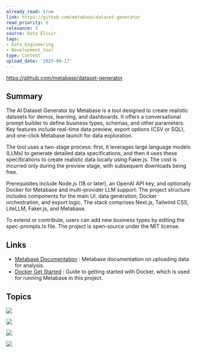 ```yaml
---
already_read: true
link: https://github.com/metabase/dataset-generator
read_priority: 0
relevance: 3
source: Data Elixir
tags:
- Data_Engineering
- Development_tool
type: Content
upload_date: '2025-09-17'
---
```


https://github.com/metabase/dataset-generator
## Summary

The AI Dataset Generator by Metabase is a tool designed to create realistic datasets for demos, learning, and dashboards. It offers a conversational prompt builder to define business types, schemas, and other parameters. Key features include real-time data preview, export options (CSV or SQL), and one-click Metabase launch for data exploration.

The tool uses a two-stage process: first, it leverages large language models (LLMs) to generate detailed data specifications, and then it uses these specifications to create realistic data locally using Faker.js. The cost is incurred only during the preview stage, with subsequent downloads being free.

Prerequisites include Node.js (18 or later), an OpenAI API key, and optionally Docker for Metabase and multi-provider LLM support. The project structure includes components for the main UI, data generation, Docker orchestration, and export logic. The stack comprises Next.js, Tailwind CSS, LiteLLM, Faker.js, and Metabase.

To extend or contribute, users can add new business types by editing the spec-prompts.ts file. The project is open-source under the MIT license.
## Links

- [Metabase Documentation](https://www.metabase.com/docs/latest/exploration-and-organization/uploads) : Metabase documentation on uploading data for analysis.
- [Docker Get Started](https://www.docker.com/get-started) : Guide to getting started with Docker, which is used for running Metabase in this project.

## Topics

![](topics/Tool/AI%20Dataset%20Generator)

![](topics/Library/Faker%20js)

![](topics/Platform/Metabase)

![](topics/Library/LiteLLM)